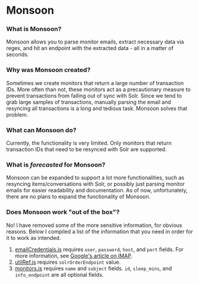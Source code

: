 # Monsoon

### What is Monsoon?

Monsoon allows you to parse monitor emails, extract necessary data via regex, and hit an endpoint with the extracted data - all in a matter of seconds.

### Why was Monsoon created?

Sometimes we create monitors that return a large number of transaction IDs. More often than not, these monitors act as a precautionary measure to prevent transactions from falling out of sync with Solr. Since we tend to grab large samples of transactions, manually parsing the email and resyncing all transactions is a long and tedious task. Monsoon solves that problem.

### What can Monsoon do?

Currently, the functionality is very limited. Only monitors that return transaction IDs that need to be resynced with Solr are supported.

### What is _forecasted_ for Monsoon?

Monsoon can be expanded to support a lot more functionalities, such as resyncing items/conversations with Solr, or possibly just parsing monitor emails for easier readability and documentation. As of now, unfortunately, there are no plans to expand the functionality of Monsoon.

### Does Monsoon work "out of the box"?

No! I have removed some of the more sensitive information, for obvious reasons. Below I compiled a list of the information that you need in order for it to work as intended.

1. [emailCredentials.js](emailCredentials.js) requires `user`, `password`, `host`, and `port` fields. For more information, see [Google's article on IMAP](https://support.google.com/mail/answer/7126229?hl=en).
2. [utilRef.js](utilRef.js) requires `solrOrderEndpoint` value.
3. [monitors.js](monitors.js) requires `name` and `subject` fields. `id`, `sleep_mins`, and `info_endpoint` are all optional fields.
